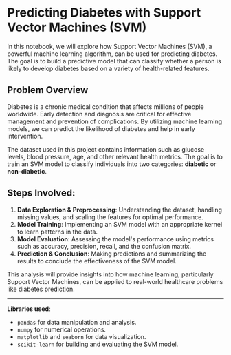# Predicting Diabetes with Support Vector Machines (SVM)

In this notebook, we will explore how Support Vector Machines (SVM), a powerful machine learning algorithm, can be used for predicting diabetes. The goal is to build a predictive model that can classify whether a person is likely to develop diabetes based on a variety of health-related features.

## Problem Overview

Diabetes is a chronic medical condition that affects millions of people worldwide. Early detection and diagnosis are critical for effective management and prevention of complications. By utilizing machine learning models, we can predict the likelihood of diabetes and help in early intervention.

The dataset used in this project contains information such as glucose levels, blood pressure, age, and other relevant health metrics. The goal is to train an SVM model to classify individuals into two categories: **diabetic** or **non-diabetic**.

## Steps Involved:
1. **Data Exploration & Preprocessing**: Understanding the dataset, handling missing values, and scaling the features for optimal performance.
2. **Model Training**: Implementing an SVM model with an appropriate kernel to learn patterns in the data.
3. **Model Evaluation**: Assessing the model's performance using metrics such as accuracy, precision, recall, and the confusion matrix.
4. **Prediction & Conclusion**: Making predictions and summarizing the results to conclude the effectiveness of the SVM model.

This analysis will provide insights into how machine learning, particularly Support Vector Machines, can be applied to real-world healthcare problems like diabetes prediction.

---
**Libraries used**:
- `pandas` for data manipulation and analysis.
- `numpy` for numerical operations.
- `matplotlib` and `seaborn` for data visualization.
- `scikit-learn` for building and evaluating the SVM model.
